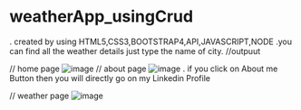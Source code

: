# weatherApp_usingCrud

. created by using HTML5,CSS3,BOOTSTRAP4,API,JAVASCRIPT,NODE
.you can find all the weather details just type the name of city.
//outpuut

// home page
![image](https://user-images.githubusercontent.com/89450319/201537263-b8269dbd-b22e-414b-84cd-5e647a35295c.png)
// about page
![image](https://user-images.githubusercontent.com/89450319/201537467-3d4c5b73-586e-4131-8ea2-1a928fb7ff15.png)
. if you click on About me Button then you will directly go on my Linkedin Profile

// weather page
![image](https://user-images.githubusercontent.com/89450319/201537494-85e2840d-bdf9-4ca8-9686-1753f0fc0fd9.png)

